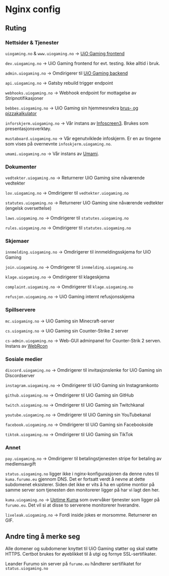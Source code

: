 # Nginx config

## Ruting

### Nettsider & Tjenester

`uiogaming.no` & `www.uiogaming.no` -> [UiO Gaming frontend](https://github.com/UiO-Gaming/uiogaming.no)

`dev.uiogaming.no` -> UiO Gaming frontend for evt. testing. Ikke alltid i bruk.

`admin.uiogaming.no` -> Omdirigerer til [UiO Gaming backend](https://github.com/UiO-Gaming/uiogaming.no-backend)

`api.uiogaming.no` -> Gatsby rebuild trigger endpoint

`webhooks.uiogaming.no` -> Webhook endpoint for mottagelse av Stripnotifikasjoner

`bebbes.uiogaming.no` -> UiO Gaming sin hjemmesnekra [brus- og pizzakalkulator](https://github.com/UiO-Gaming/bebbes)

`inforskjerm.uiogaming.no` -> Vår instans av [Infoscreen3](https://github.com/reaby/infoscreen3/). Brukes som presentasjonsverktøy.

`mustaboard.uiogaming.no` -> Vår egenutviklede infoskjerm. Er en av tingene som vises på overnevnte `infoskjerm.uiogaming.no`.

`umami.uiogaming.no` -> Vår instans av [Umami](https://github.com/umami-software/umami).

### Dokumenter

`vedtekter.uiogaming.no` -> Returnerer UiO Gaming sine nåværende vedtekter

`lov.uiogaming.no` -> Omdirigerer til `vedtekter.uiogaming.no`

`statutes.uiogaming.no` -> Returnerer UiO Gaming sine nåværende vedtekter (engelsk oversettelse)

`laws.uiogaming.no` -> Omdirigerer til `statutes.uiogaming.no`

`rules.uiogaming.no` -> Omdirigerer til `statutes.uiogaming.no`

### Skjemaer

`innmelding.uiogaming.no` -> Omdirigerer til innmeldingsskjema for UiO Gaming

`join.uiogaming.no` -> Omdirigerer til `innmelding.uiogaming.no`

`klage.uiogaming.no` -> Omdirigerer til klageskjema

`complaint.uiogaming.no` -> Omdirigerer til `klage.uiogaming.no`

`refusjon.uiogaming.no` -> UiO Gaming internt refusjonsskjema

### Spillservere

`mc.uiogaming.no` -> UiO Gaming sin Minecraft-server

`cs.uiogaming.no` -> UiO Gaming sin Counter-Strike 2 server

`cs-admin.uiogaming.no` -> Web-GUI adminpanel for Counter-Strik 2 serven. Instans av [WebRcon](https://github.com/forewing/webrcon-server)

### Sosiale medier

`discord.uiogaming.no` -> Omdirigerer til invitasjonslenke for UiO Gaming sin Discordserver

`instagram.uiogaming.no` -> Omdirigerer til UiO Gaming sin Instagramkonto

`github.uiogaming.no` -> Omdirigerer til UiO Gaming sin GitHub

`twitch.uiogaming.no` -> Omdirigerer til UiO Gaming sin Twitchkanal

`youtube.uiogaming.no` -> Omdirigerer til UiO Gaming sin YouTubekanal

`facebook.uiogaming.no` -> Omdirigerer til UiO Gaming sin Facebookside

`tiktok.uiogaming.no` -> Omdirigerer til UiO Gaming sin TikTok

### Annet

`pay.uiogaming.no` -> Omdirigerer til betalingstjenesten stripe for betaling av medlemsavgift

`status.uiogaming.no` ligger ikke i nginx-konfigurasjonen da denne rutes til `kuma.furumo.eu` gjennom DNS. Det er fortsatt verdt å nevne at dette subdomenet eksisterer. Siden det ikke er vits å ha en uptime montior på samme server som tjenesten den monitorerer ligger på har vi lagt den her.

`kuma.uiogaming.no` -> [Uptime Kuma](https://github.com/louislam/uptime-kuma) som overvåker tjenester som ligger på `furumo.eu`. Det vil si at disse to serverene monitorerer hverandre.

`liveleak.uiogaming.no` -> Fordi inside jokes er morsomme. Returnerer en GIF.

## Andre ting å merke seg

Alle domener og subdomener knyttet til UiO Gaming støtter og skal støtte HTTPS. Certbot brukes for øyeblikket til å utgi og fornye SSL-sertifikater.

Leander Furumo sin server på `furumo.eu` håndterer sertifikatet for `status.uiogaming.no`
